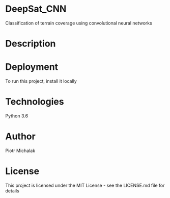 # DeepSat_CNN
Classification of terrain coverage using convolutional neural networks

# Description

# Deployment
To run this project, install it locally

# Technologies
Python 3.6

# Author
Piotr Michalak

# License
This project is licensed under the MIT License - see the LICENSE.md file for details
